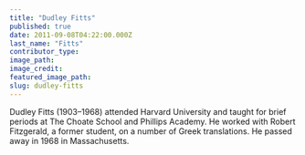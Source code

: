 ```yaml
---
title: "Dudley Fitts"
published: true
date: 2011-09-08T04:22:00.000Z
last_name: "Fitts"
contributor_type:
image_path:
image_credit:
featured_image_path:
slug: dudley-fitts
---
```


Dudley Fitts (1903–1968) attended Harvard University and taught for brief periods at The Choate School and Phillips Academy. He worked with Robert Fitzgerald, a former student, on a number of Greek translations. He passed away in 1968 in Massachusetts.

